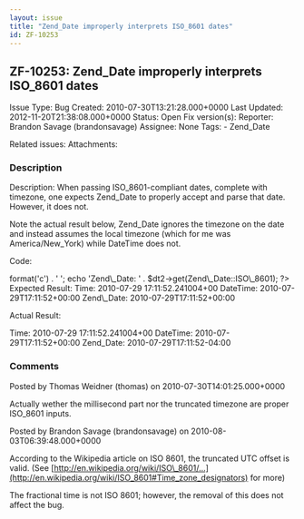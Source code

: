 ```yaml
---
layout: issue
title: "Zend_Date improperly interprets ISO_8601 dates"
id: ZF-10253
---
```


ZF-10253: Zend\_Date improperly interprets ISO\_8601 dates
----------------------------------------------------------

 Issue Type: Bug Created: 2010-07-30T13:21:28.000+0000 Last Updated: 2012-11-20T21:38:08.000+0000 Status: Open Fix version(s): 
 Reporter:  Brandon Savage (brandonsavage)  Assignee:  None  Tags: - Zend\_Date
 
 Related issues: 
 Attachments: 
### Description

Description: When passing ISO\_8601-compliant dates, complete with timezone, one expects Zend\_Date to properly accept and parse that date. However, it does not.

Note the actual result below, Zend\_Date ignores the timezone on the date and instead assumes the local timezone (which for me was America/New\_York) while DateTime does not.

Code:

 <?php $time = '2010-07-29 17:11:52.241004+00'; $dt = new DateTime($time); $dt2 = new Zend\_Date($time, Zend\_Date::ISO\_8601); echo 'Time: ' . $time . '  
'; echo 'DateTime: ' . $dt->format('c') . '  
'; echo 'Zend\_Date: ' . $dt2->get(Zend\_Date::ISO\_8601); ?> Expected Result: Time: 2010-07-29 17:11:52.241004+00 DateTime: 2010-07-29T17:11:52+00:00 Zend\_Date: 2010-07-29T17:11:52+00:00

Actual Result:

Time: 2010-07-29 17:11:52.241004+00 DateTime: 2010-07-29T17:11:52+00:00 Zend\_Date: 2010-07-29T17:11:52-04:00

 

 

### Comments

Posted by Thomas Weidner (thomas) on 2010-07-30T14:01:25.000+0000

Actually wether the millisecond part nor the truncated timezone are proper ISO\_8601 inputs.

 

 

Posted by Brandon Savage (brandonsavage) on 2010-08-03T06:39:48.000+0000

According to the Wikipedia article on ISO 8601, the truncated UTC offset is valid. (See [http://en.wikipedia.org/wiki/ISO\_8601/…](http://en.wikipedia.org/wiki/ISO_8601#Time_zone_designators) for more)

The fractional time is not ISO 8601; however, the removal of this does not affect the bug.

 

 